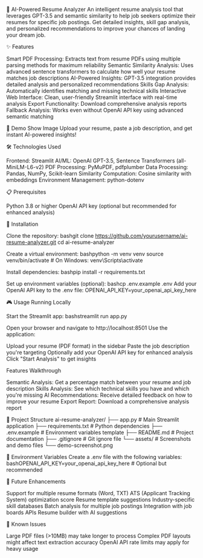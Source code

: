 🎯 AI-Powered Resume Analyzer
An intelligent resume analysis tool that leverages GPT-3.5 and semantic similarity to help job seekers optimize their resumes for specific job postings. Get detailed insights, skill gap analysis, and personalized recommendations to improve your chances of landing your dream job.

✨ Features

Smart PDF Processing: Extracts text from resume PDFs using multiple parsing methods for maximum reliability
Semantic Similarity Analysis: Uses advanced sentence transformers to calculate how well your resume matches job descriptions
AI-Powered Insights: GPT-3.5 integration provides detailed analysis and personalized recommendations
Skills Gap Analysis: Automatically identifies matching and missing technical skills
Interactive Web Interface: Clean, user-friendly Streamlit interface with real-time analysis
Export Functionality: Download comprehensive analysis reports
Fallback Analysis: Works even without OpenAI API key using advanced semantic matching

🚀 Demo
Show Image
Upload your resume, paste a job description, and get instant AI-powered insights!

🛠️ Technologies Used

Frontend: Streamlit
AI/ML: OpenAI GPT-3.5, Sentence Transformers (all-MiniLM-L6-v2)
PDF Processing: PyMuPDF, pdfplumber
Data Processing: Pandas, NumPy, Scikit-learn
Similarity Computation: Cosine similarity with embeddings
Environment Management: python-dotenv

📋 Prerequisites

Python 3.8 or higher
OpenAI API key (optional but recommended for enhanced analysis)

🔧 Installation

Clone the repository:
bashgit clone https://github.com/yourusername/ai-resume-analyzer.git
cd ai-resume-analyzer

Create a virtual environment:
bashpython -m venv venv
source venv/bin/activate  # On Windows: venv\Scripts\activate

Install dependencies:
bashpip install -r requirements.txt

Set up environment variables (optional):
bashcp .env.example .env
Add your OpenAI API key to the .env file:
OPENAI_API_KEY=your_openai_api_key_here


🎮 Usage
Running Locally

Start the Streamlit app:
bashstreamlit run app.py

Open your browser and navigate to http://localhost:8501
Use the application:

Upload your resume (PDF format) in the sidebar
Paste the job description you're targeting
Optionally add your OpenAI API key for enhanced analysis
Click "Start Analysis" to get insights



Features Walkthrough

Semantic Analysis: Get a percentage match between your resume and job description
Skills Analysis: See which technical skills you have and which you're missing
AI Recommendations: Receive detailed feedback on how to improve your resume
Export Report: Download a comprehensive analysis report

📁 Project Structure
ai-resume-analyzer/
├── app.py                 # Main Streamlit application
├── requirements.txt       # Python dependencies
├── .env.example          # Environment variables template
├── README.md             # Project documentation
├── .gitignore           # Git ignore file
└── assets/              # Screenshots and demo files
    └── demo-screenshot.png
    
🔑 Environment Variables
Create a .env file with the following variables:
bashOPENAI_API_KEY=your_openai_api_key_here  # Optional but recommended

🔮 Future Enhancements

 Support for multiple resume formats (Word, TXT)
 ATS (Applicant Tracking System) optimization score
 Resume template suggestions
 Industry-specific skill databases
 Batch analysis for multiple job postings
 Integration with job boards APIs
 Resume builder with AI suggestions

🐛 Known Issues

Large PDF files (>10MB) may take longer to process
Complex PDF layouts might affect text extraction accuracy
OpenAI API rate limits may apply for heavy usage